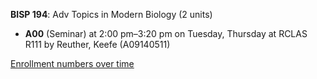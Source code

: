 **BISP 194**: Adv Topics in Modern Biology (2 units)

- **A00** (Seminar) at 2:00 pm–3:20 pm on Tuesday, Thursday at RCLAS R111 by Reuther, Keefe (A09140511)

[Enrollment numbers over time](./BISP194.tsv)

